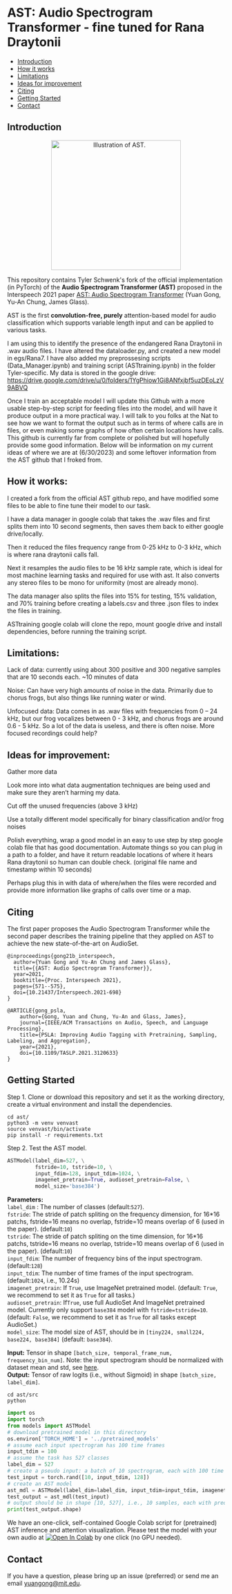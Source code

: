 
# AST: Audio Spectrogram Transformer - fine tuned for Rana Draytonii
 - [Introduction](#Introduction)
 - [How it works](#How-it-works)
 - [Limitations](#Limitations)
 - [Ideas for improvement](#Ideas-for-improvement)
 - [Citing](#Citing)  
 - [Getting Started](#Getting-Started)
 - [Contact](#Contact)

## Introduction  

<p align="center"><img src="https://github.com/YuanGongND/ast/blob/master/ast.png?raw=true" alt="Illustration of AST." width="300"/></p>

This repository contains Tyler Schwenk's fork of the official implementation (in PyTorch) of the **Audio Spectrogram Transformer (AST)** proposed in the Interspeech 2021 paper [AST: Audio Spectrogram Transformer](https://arxiv.org/abs/2104.01778) (Yuan Gong, Yu-An Chung, James Glass).  

AST is the first **convolution-free, purely** attention-based model for audio classification which supports variable length input and can be applied to various tasks. 

I am using this to identify the presence of the endangered Rana Draytonii in .wav audio files. I have altered the dataloader.py, and created a new model in egs/Rana7. I have also added my preprossesing scripts (Data_Manager.ipynb) and training script (ASTtraining.ipynb) in the folder Tyler-specific. My data is stored in the google drive: https://drive.google.com/drive/u/0/folders/1YgPhiow1Gi8ANfxjbf5uzDEoLzV9ABVQ

Once I train an acceptable model I will update this Github with a more usable step-by-step script for feeding files into the model, and will have it produce output in a more practical way. I will talk to you folks at the Nat to see how we want to format the output such as in terms of where calls are in files, or even making some graphs of how often certain locations have calls. This github is currently far from complete or polished but will hopefully provide some good information. Below will be information on my current ideas of where we are at (6/30/2023) and some leftover information from the AST github that I froked from.


## How it works:
I created a fork from the official AST github repo, and have modified some files to be able to fine tune their model to our task.

I have a data manager in google colab that takes the .wav files and first splits them into 10 second segments, then saves them back to either google drive/locally. 

Then it reduced the files frequency range from 0-25 kHz to 0-3 kHz, which is where rana draytonii calls fall. 

Next it resamples the audio files to be 16 kHz sample rate, which is ideal for most machine learning tasks and required for use with ast. It also converts any stereo files to be mono for uniformity (most are already mono).

The data manager also splits the files into 15% for testing, 15% validation, and 70% training before creating a labels.csv and three .json files to index the files in training. 

ASTtraining google colab will clone the repo, mount google drive and install dependencies, before running the training script.

## Limitations:
Lack of data: currently using about 300 positive and 300 negative samples that are 10 seconds each. ~10 minutes of data

Noise: Can have very high amounts of noise in the data. Primarily due to chorus frogs, but also things like running water or wind.

Unfocused data: Data comes in as .wav files with frequencies from 0 – 24 kHz, but our frog vocalizes between 0 - 3 kHz, and chorus frogs are around 0.6 - 5 kHz. So a lot of the data is useless, and there is often noise. More focused recordings could help?


## Ideas for improvement:
Gather more data

Look more into what data augmentation techniques are being used and make sure they aren’t harming my data.

Cut off the unused frequencies (above 3 kHz)

Use a totally different model specifically for binary classification and/or frog noises

Polish everything, wrap a good model in an easy to use step by step google colab file that has good documentation. Automate things so you can plug in a path to a folder, and have it return readable locations of where it hears Rana draytonii so human can double check. (original file name and timestamp within 10 seconds)

Perhaps plug this in with data of where/when the files were recorded and provide more information like graphs of calls over time or a map.



## Citing  
The first paper proposes the Audio Spectrogram Transformer while the second paper describes the training pipeline that they applied on AST to achieve the new state-of-the-art on AudioSet.   
```  
@inproceedings{gong21b_interspeech,
  author={Yuan Gong and Yu-An Chung and James Glass},
  title={{AST: Audio Spectrogram Transformer}},
  year=2021,
  booktitle={Proc. Interspeech 2021},
  pages={571--575},
  doi={10.21437/Interspeech.2021-698}
}
```  
```  
@ARTICLE{gong_psla, 
    author={Gong, Yuan and Chung, Yu-An and Glass, James},  
    journal={IEEE/ACM Transactions on Audio, Speech, and Language Processing},   
    title={PSLA: Improving Audio Tagging with Pretraining, Sampling, Labeling, and Aggregation},   
    year={2021}, 
    doi={10.1109/TASLP.2021.3120633}
}
```  
  
## Getting Started  

Step 1. Clone or download this repository and set it as the working directory, create a virtual environment and install the dependencies.

```
cd ast/ 
python3 -m venv venvast
source venvast/bin/activate
pip install -r requirements.txt 
```
  
Step 2. Test the AST model.

```python
ASTModel(label_dim=527, \
         fstride=10, tstride=10, \
         input_fdim=128, input_tdim=1024, \
         imagenet_pretrain=True, audioset_pretrain=False, \
         model_size='base384')
```  

**Parameters:**\
`label_dim` : The number of classes (default:`527`).\
`fstride`:  The stride of patch spliting on the frequency dimension, for 16\*16 patchs, fstride=16 means no overlap, fstride=10 means overlap of 6 (used in the paper). (default:`10`)\
`tstride`:  The stride of patch spliting on the time dimension, for 16*16 patchs, tstride=16 means no overlap, tstride=10 means overlap of 6 (used in the paper). (default:`10`)\
`input_fdim`: The number of frequency bins of the input spectrogram. (default:`128`)\
`input_tdim`: The number of time frames of the input spectrogram. (default:`1024`, i.e., 10.24s)\
`imagenet_pretrain`: If `True`, use ImageNet pretrained model. (default: `True`, we recommend to set it as `True` for all tasks.)\
`audioset_pretrain`: If`True`,  use full AudioSet And ImageNet pretrained model. Currently only support `base384` model with `fstride=tstride=10`. (default: `False`, we recommend to set it as `True` for all tasks except AudioSet.)\
`model_size`: The model size of AST, should be in `[tiny224, small224, base224, base384]` (default: `base384`).

**Input:** Tensor in shape `[batch_size, temporal_frame_num, frequency_bin_num]`. Note: the input spectrogram should be normalized with dataset mean and std, see [here](https://github.com/YuanGongND/ast/blob/102f0477099f83e04f6f2b30a498464b78bbaf46/src/dataloader.py#L191). \
**Output:** Tensor of raw logits (i.e., without Sigmoid) in shape `[batch_size, label_dim]`.

``` 
cd ast/src
python
```  

```python
import os 
import torch
from models import ASTModel 
# download pretrained model in this directory
os.environ['TORCH_HOME'] = '../pretrained_models'  
# assume each input spectrogram has 100 time frames
input_tdim = 100
# assume the task has 527 classes
label_dim = 527
# create a pseudo input: a batch of 10 spectrogram, each with 100 time frames and 128 frequency bins 
test_input = torch.rand([10, input_tdim, 128]) 
# create an AST model
ast_mdl = ASTModel(label_dim=label_dim, input_tdim=input_tdim, imagenet_pretrain=True)
test_output = ast_mdl(test_input) 
# output should be in shape [10, 527], i.e., 10 samples, each with prediction of 527 classes. 
print(test_output.shape)  
```  

We have an one-click, self-contained Google Colab script for (pretrained) AST inference and attention visualization. Please test the model with your own audio at [![Open In Colab](https://colab.research.google.com/assets/colab-badge.svg)](https://colab.research.google.com/github/YuanGongND/ast/blob/master/colab/AST_Inference_Demo.ipynb) by one click (no GPU needed).



 ## Contact
If you have a question, please bring up an issue (preferred) or send me an email yuangong@mit.edu.

